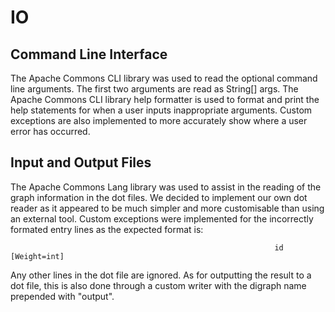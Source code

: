 # IO

## Command Line Interface
The Apache Commons CLI library was used to read the optional command line arguments. The first two arguments are read as String[] args. The Apache Commons CLI library help formatter is used to format and print the help statements for when a user inputs inappropriate arguments. Custom exceptions are also implemented to more accurately show where a user error has occurred.

## Input and Output Files
The Apache Commons Lang library was used to assist in the reading of the graph information in the dot files. We decided to implement our own dot reader as it appeared to be much simpler and more customisable than using an external tool. Custom exceptions were implemented for the incorrectly formated entry lines as the expected format is:
    
                                                               id  [Weight=int]  
                                                                           
Any other lines in the dot file are ignored. As for outputting the result to a dot file, this is also done through a custom writer with the digraph name prepended with "output".
